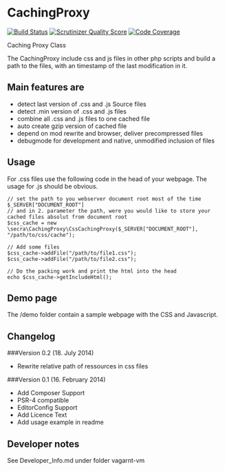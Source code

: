 CachingProxy
============

[![Build Status](https://travis-ci.org/sebkrueger/CachingProxy.png?branch=master)](https://travis-ci.org/sebkrueger/CachingProxy)
[![Scrutinizer Quality Score](https://scrutinizer-ci.com/g/sebkrueger/CachingProxy/badges/quality-score.png?s=6e879250b7b38e6ae55a7f553d73ae7207b1b36b)](https://scrutinizer-ci.com/g/sebkrueger/CachingProxy/)
[![Code Coverage](https://scrutinizer-ci.com/g/sebkrueger/CachingProxy/badges/coverage.png?s=b3c19baf3b814a2e46804d0dad23e7b007c034a9)](https://scrutinizer-ci.com/g/sebkrueger/CachingProxy/)

Caching Proxy Class

The CachingProxy include css and js files in other php scripts and build a path to the files,
with an timestamp of the last modification in it.

Main features are
-----------------
* detect last version of .css and .js Source files
* detect .min version of .css and .js files
* combine all .css and .js files to one cached file
* auto create gzip version of cached file
* depend on mod rewrite and browser, deliver precompressed files
* debugmode for development and native, unmodified inclusion of files

Usage
-----
For .css files use the following code in the head of your webpage.
The usage for .js should be obvious.

    // set the path to you webserver document root most of the time $_SERVER["DOCUMENT_ROOT"]
    // and in 2. parameter the path, were you would like to store your cached files absolut from document root
    $css_cache = new \secra\CachingProxy\CssCachingProxy($_SERVER["DOCUMENT_ROOT"], "/path/to/css/cache");

    // Add some files
    $css_cache->addFile("/path/to/file1.css");
    $css_cache->addFile("/path/to/file2.css");

    // Do the packing work and print the html into the head
    echo $css_cache->getIncludeHtml();

Demo page
---------
The /demo folder contain a sample webpage with the CSS and Javascript.

Changelog
---------
###Version 0.2 (18.	July 2014)
+ Rewrite relative path of ressources in css files

###Version 0.1 (16.	February 2014)
+ Add Composer Support
+ PSR-4 compatible
+ EditorConfig Support
+ Add Licence Text
+ Add usage example in readme

Developer notes
---------------
See Developer_Info.md under folder vagarnt-vm